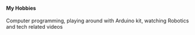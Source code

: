 #### My Hobbies

Computer programming, playing around with Arduino kit, watching Robotics and tech related videos

